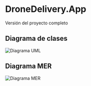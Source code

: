 # **DroneDelivery.App**

Versión del proyecto completo 


## Diagrama de clases

![Diagrama UML](/DroneDelivery.App/DIAGRAMA_VERSION_COMPLETA.jpg?raw=true "Diagrama UML")

## Diagrama MER
![Diagrama MER](/DroneDelivery.App/MER_DRONES.drawio.png?raw=true "Diagrama MER")

